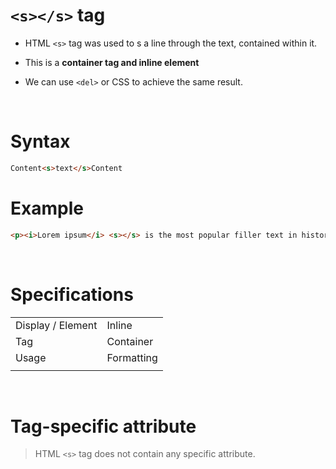 # `<s></s>` tag

- HTML `<s>` tag was used to s a line through the text, contained within it.

- This is a **container tag and inline element**

- We can use `<del>` or CSS to achieve the same result.

&nbsp;

# Syntax

```html
Content<s>text</s>Content
```

# Example

```html
<p><i>Lorem ipsum</i> <s></s> is the most popular filler text in history.</p>
```

&nbsp;

# Specifications

|                   |            |
| ----------------- | ---------- |
| Display / Element | Inline     |
| Tag               | Container  |
| Usage             | Formatting |
|                   |            |

&nbsp;

# Tag-specific attribute

> HTML `<s>` tag does not contain any specific attribute.

&nbsp;

